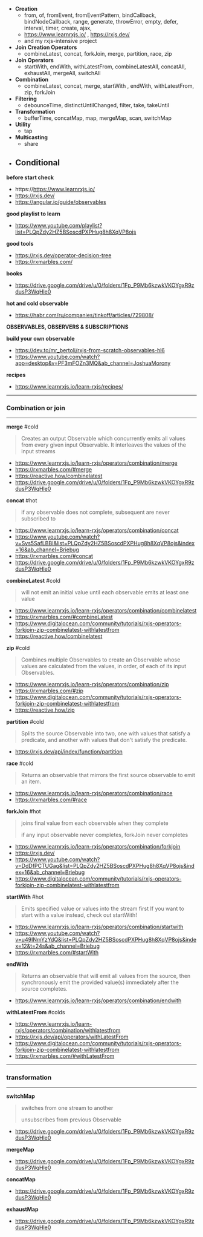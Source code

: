 - **Creation**
    - from, of, fromEvent, fromEventPattern, bindCallback, bindNodeCallback, range, generate, throwError, empty, defer,
      interval, timer, create, ajax,
    - https://www.learnrxjs.io/ , https://rxjs.dev/
    - and my rxjs-intensive project
- **Join Creation Operators**
    - combineLatest, concat, forkJoin, merge, partition, race, zip
- **Join Operators**
    - startWith, endWith, withLatestFrom, combineLatestAll, concatAll, exhaustAll, mergeAll, switchAll
- **Combination**
    - combineLatest, concat, merge, startWith , endWith, withLatestFrom, zip, forkJoin
- **Filtering**
    - debounceTime, distinctUntilChanged, filter, take, takeUntil
- **Transformation**
    - bufferTime, concatMap, map, mergeMap, scan, switchMap
- **Utility**
    - tap
- **Multicasting**
    - share
- **Conditional**
  - 

**before start check**

- https://https://www.learnrxjs.io/
- https://rxjs.dev/
- https://angular.io/guide/observables

**good playlist to learn**

- https://www.youtube.com/playlist?list=PLQpZdy2HZ5BSoscdPXPHug8h8XqVP8ojs

**good tools**

- https://rxjs.dev/operator-decision-tree
- https://rxmarbles.com/

**books**

- https://drive.google.com/drive/u/0/folders/1Fp_P9Mb6kzwkVKOYgxR9zdusP3WqHle0

**hot and cold observable**

- https://habr.com/ru/companies/tinkoff/articles/729808/

**OBSERVABLES, OBSERVERS & SUBSCRIPTIONS**

**build your own observable**

- https://dev.to/mr_bertoli/rxjs-from-scratch-observables-hl6
- https://www.youtube.com/watch?app=desktop&v=PF3mFOZn3MQ&ab_channel=JoshuaMorony

**recipes**

- https://www.learnrxjs.io/learn-rxjs/recipes/

****

### Combination or join

****


**merge** #cold

> Creates an output Observable which concurrently emits all values from every given input Observable.
> It interleaves the values of the input streams

- https://www.learnrxjs.io/learn-rxjs/operators/combination/merge
- https://rxmarbles.com/#merge
- https://reactive.how/combinelatest
- https://drive.google.com/drive/u/0/folders/1Fp_P9Mb6kzwkVKOYgxR9zdusP3WqHle0

**concat** #hot

> if any observable does not complete, subsequent are never subscribed to

- https://www.learnrxjs.io/learn-rxjs/operators/combination/concat
- https://www.youtube.com/watch?v=Svs5SafLBBI&list=PLQpZdy2HZ5BSoscdPXPHug8h8XqVP8ojs&index=16&ab_channel=Briebug
- https://rxmarbles.com/#concat
- https://drive.google.com/drive/u/0/folders/1Fp_P9Mb6kzwkVKOYgxR9zdusP3WqHle0

**combineLatest** #cold

> will not emit an initial value until each observable emits at least one value

- https://www.learnrxjs.io/learn-rxjs/operators/combination/combinelatest
- https://rxmarbles.com/#combineLatest
- https://www.digitalocean.com/community/tutorials/rxjs-operators-forkjoin-zip-combinelatest-withlatestfrom
- https://reactive.how/combinelatest

**zip** #cold
> Combines multiple Observables to create an Observable whose values are calculated from the values, in order, of each
> of its input Observables.

- https://www.learnrxjs.io/learn-rxjs/operators/combination/zip
- https://rxmarbles.com/#zip
- https://www.digitalocean.com/community/tutorials/rxjs-operators-forkjoin-zip-combinelatest-withlatestfrom
- https://reactive.how/zip

**partition** #cold

> Splits the source Observable into two, one with values that satisfy a predicate, and another with values that don't
> satisfy the predicate.

- https://rxjs.dev/api/index/function/partition

**race** #cold

> Returns an observable that mirrors the first source observable to emit an item.

- https://www.learnrxjs.io/learn-rxjs/operators/combination/race
- https://rxmarbles.com/#race

**forkJoin** #hot

> joins final value from each observable when they complete
>
> if any input observable never completes, forkJoin never completes

- https://www.learnrxjs.io/learn-rxjs/operators/combination/forkjoin
- https://rxjs.dev/
- https://www.youtube.com/watch?v=DdDfPCTUGag&list=PLQpZdy2HZ5BSoscdPXPHug8h8XqVP8ojs&index=16&ab_channel=Briebug
- https://www.digitalocean.com/community/tutorials/rxjs-operators-forkjoin-zip-combinelatest-withlatestfrom

**startWith** #hot

> Emits specified value or values into the stream first
> If you want to start with a value instead, check out startWith!

- https://www.learnrxjs.io/learn-rxjs/operators/combination/startwith
- https://www.youtube.com/watch?v=u49INmYzYdQ&list=PLQpZdy2HZ5BSoscdPXPHug8h8XqVP8ojs&index=12&t=24s&ab_channel=Briebug
- https://rxmarbles.com/#startWith

**endWith**

> Returns an observable that will emit all values from the source, then synchronously emit the provided value(s)
> immediately after the source completes.

- https://www.learnrxjs.io/learn-rxjs/operators/combination/endwith

**withLatestFrom** #colds

- https://www.learnrxjs.io/learn-rxjs/operators/combination/withlatestfrom
- https://rxjs.dev/api/operators/withLatestFrom
- https://www.digitalocean.com/community/tutorials/rxjs-operators-forkjoin-zip-combinelatest-withlatestfrom
- https://rxmarbles.com/#withLatestFrom

****

### transformation

****

**switchMap**

> switches from one stream to another
>
> unsubscribes from previous Observable

- https://drive.google.com/drive/u/0/folders/1Fp_P9Mb6kzwkVKOYgxR9zdusP3WqHle0

**mergeMap**

- https://drive.google.com/drive/u/0/folders/1Fp_P9Mb6kzwkVKOYgxR9zdusP3WqHle0

**concatMap**

- https://drive.google.com/drive/u/0/folders/1Fp_P9Mb6kzwkVKOYgxR9zdusP3WqHle0

**exhaustMap**

- https://drive.google.com/drive/u/0/folders/1Fp_P9Mb6kzwkVKOYgxR9zdusP3WqHle0
